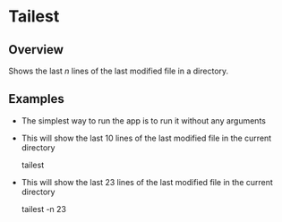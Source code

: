 # Tailest

## Overview

Shows the last *n* lines of the last modified file in a directory.

## Examples

* The simplest way to run the app is to run it without any arguments
* This will show the last 10 lines of the last modified file in the current directory

    tailest

* This will show the last 23 lines of the last modified file in the current directory

    tailest -n 23
